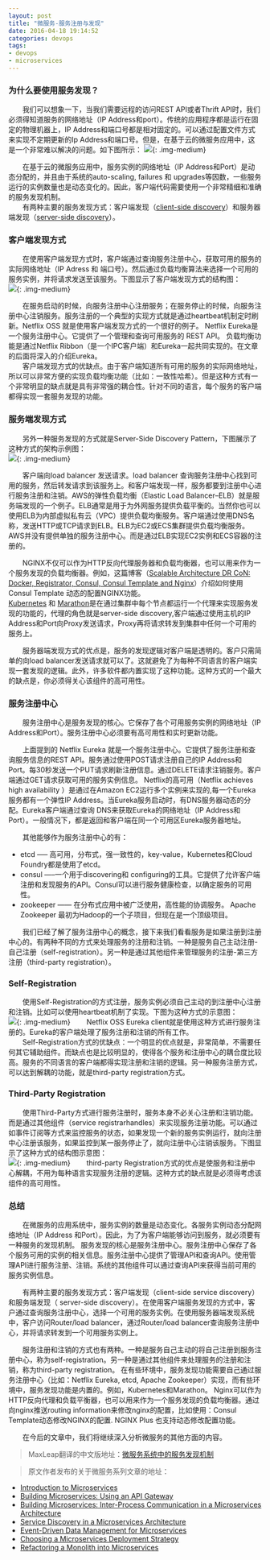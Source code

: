 ```yaml
---
layout: post
title: "微服务-服务注册与发现"
date: 2016-04-18 19:14:52
categories: devops
tags: 
- devops
- microservices
---
```

### 为什么要使用服务发现？
　　我们可以想象一下，当我们需要远程的访问REST API或者Thrift API时，我们必须得知道服务的网络地址（IP Address和port）。传统的应用程序都是运行在固定的物理机器上，IP Address和端口号都是相对固定的。可以通过配置文件方式来实现不定期更新的Ip Address和端口号。但是，在基于云的微服务应用中，这是一个非常难以解决的问题。如下图所示：
![](/assets/img/2016/pattern-theproblemofdiscovery.png){: .img-medium}

　　在基于云的微服务应用中，服务实例的网络地址（IP Address和Port）是动态分配的，并且由于系统的auto-scaling, failures 和 upgrades等因数，一些服务运行的实例数量也是动态变化的。因此，客户端代码需要使用一个非常精细和准确的服务发现机制。  
　　有两种主要的服务发现方式：客户端发现（[client-side discovery](http://microservices.io/patterns/client-side-discovery.html)）和服务器端发现（[server-side discovery](http://microservices.io/patterns/server-side-discovery.html)）。

### 客户端发现方式
　　在使用客户端发现方式时，客户端通过查询服务注册中心，获取可用的服务的实际网络地址（IP Adress 和 端口号）。然后通过负载均衡算法来选择一个可用的服务实例，并将请求发送至该服务。下图显示了客户端发现方式的结构图：  
![](/assets/img/2016/pattern-clientside.png){: .img-medium}

　　在服务启动的时候，向服务注册中心注册服务；在服务停止的时候，向服务注册中心注销服务。服务注册的一个典型的实现方式就是通过heartbeat机制定时刷新。Netflix OSS 就是使用客户端发现方式的一个很好的例子。  Netflix Eureka是一个服务注册中心。它提供了一个管理和查询可用服务的 REST API。 负载均衡功能是通过Netflix Ribbon（是一个IPC客户端）和Eureka一起共同实现的。在文章的后面将深入的介绍Eureka。  
　　客户端发现方式的优缺点。由于客户端知道所有可用的服务的实际网络地址，所以可以非常方便的实现负载均衡功能（比如：一致性哈希）。但是这种方式有一个非常明显的缺点就是具有非常强的耦合性。针对不同的语言，每个服务的客户端都得实现一套服务发现的功能。

### 服务端发现方式
　　另外一种服务发现的方式就是Server-Side Discovery Pattern，下图展示了这种方式的架构示例图：  
![](/assets/img/2016/pattern-serverside.png){: .img-medium}

　　客户端向load balancer 发送请求。load balancer 查询服务注册中心找到可用的服务，然后转发请求到该服务上。和客户端发现一样，服务都要到注册中心进行服务注册和注销。AWS的弹性负载均衡（Elastic Load Balancer–ELB）就是服务端发现的一个例子。ELB通常是用于为外网服务提供负载平衡的。当然你也可以使用ELB为内部虚拟私有云（VPC）提供负载均衡服务。客户端通过使用DNS名称，发送HTTP或TCP请求到ELB。ELB为EC2或ECS集群提供负载均衡服务。AWS并没有提供单独的服务注册中心。而是通过ELB实现EC2实例和ECS容器的注册的。  

　　NGINX不仅可以作为HTTP反向代理服务器和负载均衡器，也可以用来作为一个服务发现的负载均衡器。例如，这篇博客（[Scalable Architecture DR CoN: Docker, Registrator, Consul, Consul Template and Nginx](https://www.airpair.com/scalable-architecture-with-docker-consul-and-nginx)）介绍如何使用Consul Template 动态的配置NGINX功能。  
[Kubernetes](https://github.com/kubernetes/kubernetes/blob/master/docs/design/architecture.md) 和 [Marathon](https://mesosphere.github.io/marathon/docs/service-discovery-load-balancing.html)是在通过集群中每个节点都运行一个代理来实现服务发现的功能的，代理的角色就是server-side discovery,客户端通过使用主机的IP Address和Port向Proxy发送请求，Proxy再将请求转发到集群中任何一个可用的服务上。  

　　服务器端发现方式的优点是，服务的发现逻辑对客户端是透明的。客户只需简单的向load balancer发送请求就可以了。这就避免了为每种不同语言的客户端实现一套发现的逻辑。此外，许多软件都内置实现了这种功能。这种方式的一个最大的缺点是，你必须得关心该组件的高可用性。

### 服务注册中心
　　服务注册中心是服务发现的核心。它保存了各个可用服务实例的网络地址（IP Address和Port）。服务注册中心必须要有高可用性和实时更新功能。

　　上面提到的 Netflix Eureka 就是一个服务注册中心。它提供了服务注册和查询服务信息的REST API。服务通过使用POST请求注册自己的IP Address和Port。每30秒发送一个PUT请求刷新注册信息。通过DELETE请求注销服务。客户端通过GET请求获取可用的服务实例信息。
Netflix的高可用（Netflix achieves high availability ）是通过在Amazon EC2运行多个实例来实现的,每一个Eureka服务都有一个弹性IP Address。当Eureka服务启动时，有DNS服务器动态的分配。Eureka客户端通过查询 DNS来获取Eureka的网络地址（IP Address和Port）。一般情况下，都是返回和客户端在同一个可用区Eureka服务器地址。

　　其他能够作为服务注册中心的有：

* etcd —– 高可用，分布式，强一致性的，key-value，Kubernetes和Cloud Foundry都是使用了etcd。  
* consul —–一个用于discovering和 configuring的工具。它提供了允许客户端注册和发现服务的API。Consul可以进行服务健康检查，以确定服务的可用性。
* zookeeper —— 在分布式应用中被广泛使用，高性能的协调服务。 Apache Zookeeper 最初为Hadoop的一个子项目，但现在是一个顶级项目。

　　我们已经了解了服务注册中心的概念，接下来我们看看服务是如果注册到注册中心的。有两种不同的方式来处理服务的注册和注销。一种是服务自己主动注册-自己注册（self-registration）。另一种是通过其他组件来管理服务的注册-第三方注册（third-party registration）。

### Self-Registration
　　使用Self-Registration的方式注册，服务实例必须自己主动的到注册中心注册和注销。比如可以使用heartbeat机制了实现。下图为这种方式的示意图：  
![](/assets/img/2016/pattern-selfregistration.png){: .img-medium}
　　Netflix OSS Eureka client就是使用这种方式进行服务注册的。Eureka的客户端处理了服务注册和注销的所有工作。  
　　Self-Registration方式的优缺点：一个明显的优点就是，非常简单，不需要任何其它辅助组件。而缺点也是比较明显的，使得各个服务和注册中心的耦合度比较高。服务的不同语言的客户端都得实现注册和注销的逻辑。另一种服务注册方式，可以达到解耦的功能，就是third-party registration方式。

### Third-Party Registration
　　使用Third-Party方式进行服务注册时，服务本身不必关心注册和注销功能。而是通过其他组件（service registrarhandles）来实现服务注册功能。可以通过如事件订阅等方式来监控服务的状态，如果发现一个新的服务实例运行，就向注册中心注册该服务，如果监控到某一服务停止了，就向注册中心注销该服务。下图显示了这种方式的结构图示意图：  
![](/assets/img/2016/pattern-thirdparties.png){: .img-medium}
　　third-party Registration方式的优点是使服务和注册中心解耦，不用为每种语言实现服务注册的逻辑。这种方式的缺点就是必须得考虑该组件的高可用性。

### 总结
　　在微服务的应用系统中，服务实例的数量是动态变化。各服务实例动态分配网络地址（IP Address 和Port）。因此，为了为客户端能够访问到服务，就必须要有一种服务的发现机制。
服务发现的核心是服务注册中心。服务注册中心保存了各个服务可用的实例的相关信息。服务注册中心提供了管理API和查询API。使用管理API进行服务注册、注销。系统的其他组件可以通过查询API来获得当前可用的服务实例信息。  

　　有两种主要的服务发现方式：客户端发现（client-side service discovery）和服务端发现（ server-side discovery）。在使用客户端服务发现的方式中，客户通过查询服务注册中心，选择一个可用的服务实例。在使用服务器端发现系统中，客户访问Router/load balancer，通过Router/load balancer查询服务注册中心，并将请求转发到一个可用服务实例上。  

　　服务注册和注销的方式也有两种。一种是服务自己主动的将自己注册到服务注册中心，称为self-registration。另一种是通过其他组件来处理服务的注册和注销，称为third-party registration。
在有些环境中，服务发现功能需要自己通过服务注册中心（比如：Netflix Eureka, etcd, Apache Zookeeper）实现，而有些环境中，服务发现功能是内置的。例如，Kubernetes和Marathon。
Nginx可以作为HTTP反向代理和负载平衡器，也可以用来作为一个服务发现的负载均衡器。通过向nginx推送routing information来修改nginx的配置，比如使用：Consul Template动态修改NGINX的配置. NGINX Plus 也支持动态修改配置功能。  

　　在今后的文章中，我们将继续深入分析微服务的其他方面的内容。

>MaxLeap翻译的中文版地址：[微服务系统中的服务发现机制](https://blog.maxleap.cn/archives/524)

>原文作者发布的关于微服务系列文章的地址：
- [Introduction to Microservices](https://www.nginx.com/blog/introduction-to-microservices/)
- [Building Microservices: Using an API Gateway](https://www.nginx.com/blog/building-microservices-using-an-api-gateway/)
- [Building Microservices: Inter-Process Communication in a Microservices Architecture](https://www.nginx.com/blog/building-microservices-inter-process-communication/)
- [Service Discovery in a Microservices Architecture](https://www.nginx.com/blog/service-discovery-in-a-microservices-architecture/)
- [Event-Driven Data Management for Microservices](https://www.nginx.com/blog/event-driven-data-management-microservices/)
- [Choosing a Microservices Deployment Strategy](https://www.nginx.com/blog/deploying-microservices/)
- [Refactoring a Monolith into Microservices](https://www.nginx.com/blog/refactoring-a-monolith-into-microservices/)


